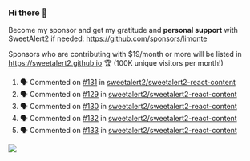 ### Hi there 👋

Become my sponsor and get my gratitude and **personal support** with SweetAlert2 if needed: https://github.com/sponsors/limonte

Sponsors who are contributing with $19/month or more will be listed in https://sweetalert2.github.io 🏆 (100K unique visitors per month!)

<!--START_SECTION:activity-->
1. 🗣 Commented on [#131](https://github.com/sweetalert2/sweetalert2-react-content/issues/131) in [sweetalert2/sweetalert2-react-content](https://github.com/sweetalert2/sweetalert2-react-content)
2. 🗣 Commented on [#129](https://github.com/sweetalert2/sweetalert2-react-content/issues/129) in [sweetalert2/sweetalert2-react-content](https://github.com/sweetalert2/sweetalert2-react-content)
3. 🗣 Commented on [#130](https://github.com/sweetalert2/sweetalert2-react-content/issues/130) in [sweetalert2/sweetalert2-react-content](https://github.com/sweetalert2/sweetalert2-react-content)
4. 🗣 Commented on [#132](https://github.com/sweetalert2/sweetalert2-react-content/issues/132) in [sweetalert2/sweetalert2-react-content](https://github.com/sweetalert2/sweetalert2-react-content)
5. 🗣 Commented on [#133](https://github.com/sweetalert2/sweetalert2-react-content/issues/133) in [sweetalert2/sweetalert2-react-content](https://github.com/sweetalert2/sweetalert2-react-content)
<!--END_SECTION:activity-->

![](https://github-readme-stats.vercel.app/api?username=limonte&theme=vue&show_icons=true)
